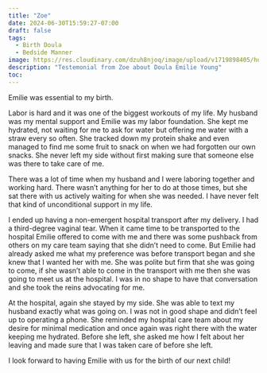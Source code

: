 ```yaml
---
title: "Zoe"
date: 2024-06-30T15:59:27-07:00
draft: false
tags:
  - Birth Doula
  - Bedside Manner
image: https://res.cloudinary.com/dzuh8njoq/image/upload/v1719898405/human4_t60fpo.jpg
description: "Testemonial from Zoe about Doula Emilie Young"
toc:
---
```


Emilie was essential to my birth.

Labor is hard and it was one of the biggest workouts of my life. My husband was my mental support and Emilie was my labor foundation. She kept me hydrated, not waiting for me to ask for water but offering me water with a straw every so often. She tracked down my protein shake and even managed to find me some fruit to snack on when we had forgotten our own snacks. She never left my side without first making sure that someone else was there to take care of me.

There was a lot of time when my husband and I were laboring together and working hard. There wasn’t anything for her to do at those times, but she sat there with us actively waiting for when she was needed. I have never felt that kind of unconditional support in my life.

I ended up having a non-emergent hospital transport after my delivery. I had a third-degree vaginal tear. When it came time to be transported to the hospital Emilie offered to come with me and there was some pushback from others on my care team saying that she didn’t need to come. But Emilie had already asked me what my preference was before transport began and she knew that I wanted her with me. She was polite but firm that she was going to come, if she wasn’t able to come in the transport with me then she was going to meet us at the hospital. I was in no shape to have that conversation and she took the reins advocating for me.

At the hospital, again she stayed by my side. She was able to text my husband exactly what was going on. I was not in good shape and didn’t feel up to operating a phone. She reminded my hospital care team about my desire for minimal medication and once again was right there with the water keeping me hydrated. Before she left, she asked me how I felt about her leaving and made sure that I was taken care of before she left.

I look forward to having Emilie with us for the birth of our next child!
